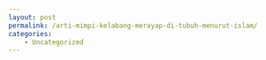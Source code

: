 ```yaml
---
layout: post
permalink: /arti-mimpi-kelabang-merayap-di-tubuh-menurut-islam/
categories:
    - Uncategorized
---
```



